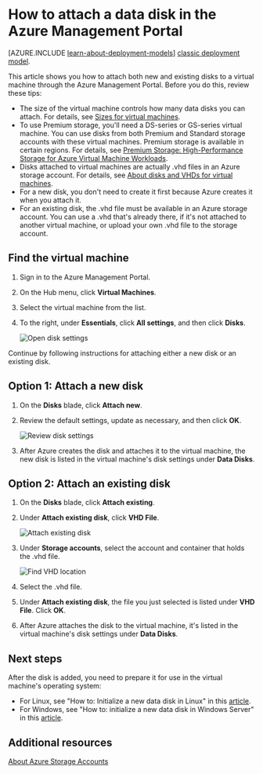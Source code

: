 <properties
	pageTitle="Attach a data disk | Azure"
	description="How to attach new or existing data disk to a VM in the Azure Management Portal using the Resource Manager deployment model."
	services="virtual-machines"
	documentationCenter=""
	authors="cynthn"
	manager="timlt"
	editor=""
	tags="azure-resource-manager"/>

<tags
	ms.service="virtual-machines"
	ms.date="01/21/2016"
	wacn.date=""/>

# How to attach a data disk in the Azure Management Portal

[AZURE.INCLUDE [learn-about-deployment-models](../includes/learn-about-deployment-models-rm-include.md)] [classic deployment model](/documentation/articles/storage-windows-attach-disk).

This article shows you how to attach both new and existing disks to a virtual machine through the Azure Management Portal. Before you do this, review these tips:

- The size of the virtual machine controls how many data disks you can attach. For details, see [Sizes for virtual machines](/documentation/articles/virtual-machines-size-specs).
- To use Premium storage, you'll need a DS-series or GS-series virtual machine. You can use disks from both Premium and Standard storage accounts with these virtual machines. Premium storage is available in certain regions. For details, see [Premium Storage: High-Performance Storage for Azure Virtual Machine Workloads](/documentation/articles/storage-premium-storage-preview-portal).
- Disks attached to virtual machines are actually .vhd files in an Azure storage account. For details, see [About disks and VHDs for virtual machines](/documentation/articles/virtual-machines-disks-vhds).
- For a new disk, you don't need to create it first because Azure creates it when you attach it.
- For an existing disk, the .vhd file must be available in an Azure storage account. You can use a .vhd that's already there, if it's not attached to another virtual machine, or upload your own .vhd file to the storage account.

## Find the virtual machine

1. Sign in to the Azure Management Portal.

2. On the Hub menu, click **Virtual Machines**.

3.	Select the virtual machine from the list.

4. To the right, under **Essentials**, click **All settings**, and then click **Disks**.

	![Open disk settings](./media/virtual-machines-attach-disk-preview/find-disk-settings.png)

Continue by following instructions for attaching either a new disk or an existing disk.

## Option 1: Attach a new disk

1.	On the **Disks** blade, click **Attach new**.

2.	Review the default settings, update as necessary, and then click **OK**.

 	![Review disk settings](./media/virtual-machines-attach-disk-preview/attach-new.png)

3.	After Azure creates the disk and attaches it to the virtual machine, the new disk is listed in the virtual machine's disk settings under **Data Disks**.

## Option 2: Attach an existing disk

1.	On the **Disks** blade, click **Attach existing**.

2.	Under **Attach existing disk**, click **VHD File**.

	![Attach existing disk](./media/virtual-machines-attach-disk-preview/attach-existing.png)

3.	Under **Storage accounts**, select the account and container that holds the .vhd file.

	![Find VHD location](./media/virtual-machines-attach-disk-preview/find-storage-container.png)

4.	Select the .vhd file.

5.	Under **Attach existing disk**, the file you just selected is listed under **VHD File**. Click **OK**.

6.	After Azure attaches the disk to the virtual machine, it's listed in the virtual machine's disk settings under **Data Disks**.

## Next steps

After the disk is added, you need to prepare it for use in the virtual machine's operating system:

- For Linux, see "How to: Initialize a new data disk in Linux" in this [article](/documentation/articles/virtual-machines-linux-how-to-attach-disk).
- For Windows, see "How to: initialize a new data disk in Windows Server" in this [article](/documentation/articles/storage-windows-attach-disk).

## Additional resources

[About Azure Storage Accounts]

<!--Link references-->

[About Azure Storage Accounts]: /documentation/articles/storage-whatis-account
